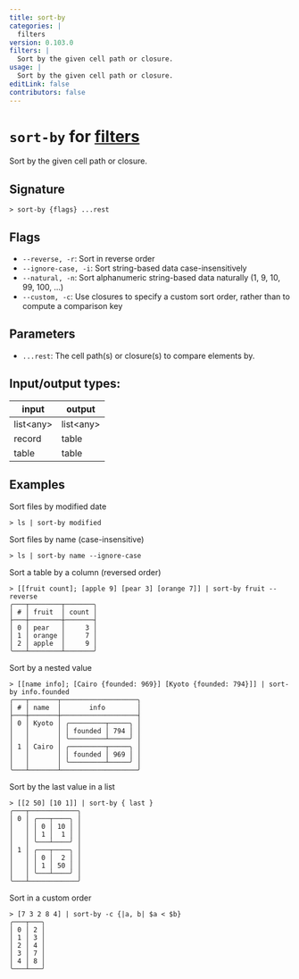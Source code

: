 ```yaml
---
title: sort-by
categories: |
  filters
version: 0.103.0
filters: |
  Sort by the given cell path or closure.
usage: |
  Sort by the given cell path or closure.
editLink: false
contributors: false
---
```

<!-- This file is automatically generated. Please edit the command in https://github.com/nushell/nushell instead. -->

# `sort-by` for [filters](/commands/categories/filters.md)

<div class='command-title'>Sort by the given cell path or closure.</div>

## Signature

```> sort-by {flags} ...rest```

## Flags

 -  `--reverse, -r`: Sort in reverse order
 -  `--ignore-case, -i`: Sort string-based data case-insensitively
 -  `--natural, -n`: Sort alphanumeric string-based data naturally (1, 9, 10, 99, 100, ...)
 -  `--custom, -c`: Use closures to specify a custom sort order, rather than to compute a comparison key

## Parameters

 -  `...rest`: The cell path(s) or closure(s) to compare elements by.


## Input/output types:

| input     | output    |
| --------- | --------- |
| list\<any\> | list\<any\> |
| record    | table     |
| table     | table     |
## Examples

Sort files by modified date
```nu
> ls | sort-by modified

```

Sort files by name (case-insensitive)
```nu
> ls | sort-by name --ignore-case

```

Sort a table by a column (reversed order)
```nu
> [[fruit count]; [apple 9] [pear 3] [orange 7]] | sort-by fruit --reverse
╭───┬────────┬───────╮
│ # │ fruit  │ count │
├───┼────────┼───────┤
│ 0 │ pear   │     3 │
│ 1 │ orange │     7 │
│ 2 │ apple  │     9 │
╰───┴────────┴───────╯

```

Sort by a nested value
```nu
> [[name info]; [Cairo {founded: 969}] [Kyoto {founded: 794}]] | sort-by info.founded
╭───┬───────┬───────────────────╮
│ # │ name  │       info        │
├───┼───────┼───────────────────┤
│ 0 │ Kyoto │ ╭─────────┬─────╮ │
│   │       │ │ founded │ 794 │ │
│   │       │ ╰─────────┴─────╯ │
│ 1 │ Cairo │ ╭─────────┬─────╮ │
│   │       │ │ founded │ 969 │ │
│   │       │ ╰─────────┴─────╯ │
╰───┴───────┴───────────────────╯

```

Sort by the last value in a list
```nu
> [[2 50] [10 1]] | sort-by { last }
╭───┬────────────╮
│ 0 │ ╭───┬────╮ │
│   │ │ 0 │ 10 │ │
│   │ │ 1 │  1 │ │
│   │ ╰───┴────╯ │
│ 1 │ ╭───┬────╮ │
│   │ │ 0 │  2 │ │
│   │ │ 1 │ 50 │ │
│   │ ╰───┴────╯ │
╰───┴────────────╯

```

Sort in a custom order
```nu
> [7 3 2 8 4] | sort-by -c {|a, b| $a < $b}
╭───┬───╮
│ 0 │ 2 │
│ 1 │ 3 │
│ 2 │ 4 │
│ 3 │ 7 │
│ 4 │ 8 │
╰───┴───╯

```
